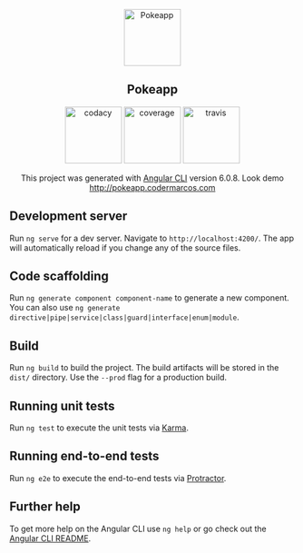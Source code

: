 <p align="center">
  <a href="https://github.com/codermarcos/pokeapp" target="_blank" rel="noopener noreferrer"><img width="100" src="https://github.com/codermarcos/pokeapp/blob/master/src/assets/images/pokebola.png?raw=true" alt="Pokeapp"></a>
</p>

<h2 align="center">Pokeapp</h2>
<p align="center">
  <a class="badge-align" href="https://www.codacy.com/app/codermarcos/pokeapp?utm_source=github.com&amp;utm_medium=referral&amp;utm_content=codermarcos/pokeapp&amp;utm_campaign=Badge_Grade"><img  width="100" src="https://api.codacy.com/project/badge/Grade/803ae4a7f73347d18f5a7b50a8ccfe36" alt="codacy"/></a>

  <a class="badge-align" href="http://pokeapp.codermarcos.com/coverage/index.html">
  <img width="100" src="http://pokeapp.codermarcos.com/coverage/badge.svg" alt="coverage"></a>
  
  <a class="badge-align" href="https://travis-ci.org/codermarcos/pokeapp">
  <img width="100" src="https://travis-ci.org/codermarcos/pokeapp.svg?branch=master" alt="travis"></a>
</p>

<p align="center">
  This project was generated with 
  <a href="https://github.com/angular/angular-cli" target="_blank" rel="noopener noreferrer">Angular CLI</a> 
  version 6.0.8. Look demo
  <a href="http://pokeapp.codermarcos.com">http://pokeapp.codermarcos.com</a> 
</p>

## Development server

Run `ng serve` for a dev server. Navigate to `http://localhost:4200/`. The app will automatically reload if you change any of the source files.

## Code scaffolding

Run `ng generate component component-name` to generate a new component. You can also use `ng generate directive|pipe|service|class|guard|interface|enum|module`.

## Build

Run `ng build` to build the project. The build artifacts will be stored in the `dist/` directory. Use the `--prod` flag for a production build.

## Running unit tests

Run `ng test` to execute the unit tests via [Karma](https://karma-runner.github.io).

## Running end-to-end tests

Run `ng e2e` to execute the end-to-end tests via [Protractor](http://www.protractortest.org/).

## Further help

To get more help on the Angular CLI use `ng help` or go check out the [Angular CLI README](https://github.com/angular/angular-cli/blob/master/README.md).
